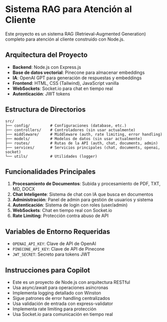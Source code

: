 <!-- Use this file to provide workspace-specific custom instructions to Copilot. For more details, visit https://code.visualstudio.com/docs/copilot/copilot-customization#_use-a-githubcopilotinstructionsmd-file -->

# Sistema RAG para Atención al Cliente

Este proyecto es un sistema RAG (Retrieval-Augmented Generation) completo para atención al cliente construido con Node.js.

## Arquitectura del Proyecto

- **Backend**: Node.js con Express.js
- **Base de datos vectorial**: Pinecone para almacenar embeddings
- **IA**: OpenAI GPT para generación de respuestas y embeddings
- **Frontend**: HTML, CSS (Tailwind), JavaScript vanilla
- **WebSockets**: Socket.io para chat en tiempo real
- **Autenticación**: JWT tokens

## Estructura de Directorios

```
src/
├── config/         # Configuraciones (database, etc.)
├── controllers/    # Controladores (sin usar actualmente)
├── middleware/     # Middleware (auth, rate limiting, error handling)
├── models/         # Modelos de datos (sin usar actualmente)
├── routes/         # Rutas de la API (auth, chat, documents, admin)
├── services/       # Servicios principales (chat, documents, openai, socket)
└── utils/          # Utilidades (logger)
```

## Funcionalidades Principales

1. **Procesamiento de Documentos**: Subida y procesamiento de PDF, TXT, MD, DOCX
2. **Chat Inteligente**: Sistema de chat con IA que busca en documentos
3. **Administración**: Panel de admin para gestión de usuarios y sistema
4. **Autenticación**: Sistema de login con roles (user/admin)
5. **WebSockets**: Chat en tiempo real con Socket.io
6. **Rate Limiting**: Protección contra abuso de API

## Variables de Entorno Requeridas

- `OPENAI_API_KEY`: Clave de API de OpenAI
- `PINECONE_API_KEY`: Clave de API de Pinecone
- `JWT_SECRET`: Secreto para tokens JWT

## Instrucciones para Copilot

- Este es un proyecto de Node.js con arquitectura RESTful
- Usa async/await para operaciones asíncronas
- Implementa logging detallado con Winston
- Sigue patrones de error handling centralizados
- Usa validación de entrada con express-validator
- Implementa rate limiting para protección
- Usa Socket.io para comunicación en tiempo real
